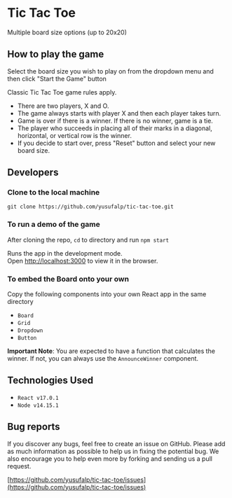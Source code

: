 # Tic Tac Toe

Multiple board size options (up to 20x20)

## How to play the game

Select the board size you wish to play on from the dropdown menu and then click "Start the Game" button

Classic Tic Tac Toe game rules apply.

- There are two players, X and O.
- The game always starts with player X and then each player takes turn.
- Game is over if there is a winner. If there is no winner, game is a tie.
- The player who succeeds in placing all of their marks in a diagonal, horizontal, or vertical row is the winner.
- If you decide to start over, press "Reset" button and select your new board size.

## Developers

### Clone to the local machine

`git clone https://github.com/yusufalp/tic-tac-toe.git`

### To run a demo of the game

After cloning the repo, `cd` to directory and run `npm start`

Runs the app in the development mode.\
Open [http://localhost:3000](http://localhost:3000) to view it in the browser.

### To embed the Board onto your own

Copy the following components into your own React app in the same directory

- `Board`
- `Grid`
- `Dropdown`
- `Button`

**Important Note**: You are expected to have a function that calculates the winner. If not, you can always use the `AnnounceWinner` component.

## Technologies Used

- `React v17.0.1`
- `Node v14.15.1`

## Bug reports

If you discover any bugs, feel free to create an issue on GitHub. Please add as much information as possible to help us in fixing the potential bug. We also encourage you
to help even more by forking and sending us a pull request.

[https://github.com/yusufalp/tic-tac-toe/issues](https://github.com/yusufalp/tic-tac-toe/issues)
